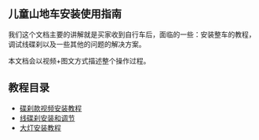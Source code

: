 ## 儿童山地车安装使用指南
我们这个文档主要的讲解就是买家收到自行车后，面临的一些：安装整车的教程，调试线碟刹以及一些其他的问题的解决方案。

本文档会以视频+图文方式描述整个操作过程。

## 教程目录
 - [碟刹款视频安装教程](/docs/guide/anzhuang.md)
 - [线碟刹安装和调节](/docs/guide/xiandiesha.md)
 - [大灯安装教程](/docs/guide/dadeng.md)
